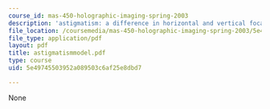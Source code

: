 ```yaml
---
course_id: mas-450-holographic-imaging-spring-2003
description: 'astigmatism: a difference in horizontal and vertical focal distance'
file_location: /coursemedia/mas-450-holographic-imaging-spring-2003/5e49745503952a089503c6af25e8dbd7_astigmatismmodel.pdf
file_type: application/pdf
layout: pdf
title: astigmatismmodel.pdf
type: course
uid: 5e49745503952a089503c6af25e8dbd7

---
```

None